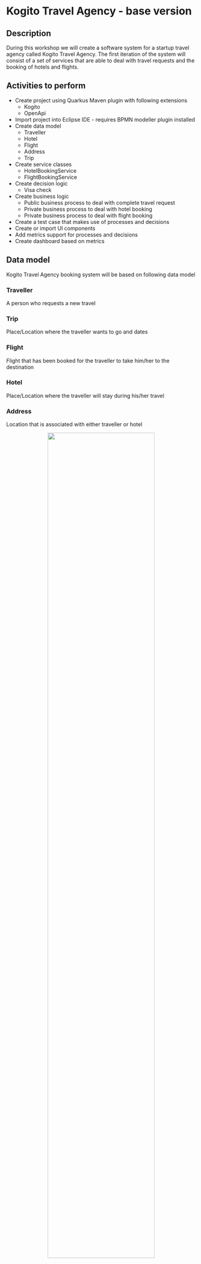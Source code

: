 # Kogito Travel Agency - base version

## Description

During this workshop we will create a software system for a startup travel agency called Kogito Travel Agency. The first iteration of the system will consist of a set of services that are able to deal with travel requests and the booking of hotels and flights.

## Activities to perform

* Create project using Quarkus Maven plugin with following extensions
  * Kogito
  * OpenApi
* Import project into Eclipse IDE - requires BPMN modeller plugin installed
* Create data model
  * Traveller
  * Hotel
  * Flight
  * Address
  * Trip
* Create service classes  
  * HotelBookingService
  * FlightBookingService
* Create decision logic
  * Visa check
* Create business logic
  * Public business process to deal with complete travel request
  * Private business process to deal with hotel booking
  * Private business process to deal with flight booking
* Create a test case that makes use of processes and decisions
* Create or import UI components
* Add metrics support for processes and decisions
* Create dashboard based on metrics

## Data model

Kogito Travel Agency booking system will be based on following data model

### Traveller

A person who requests a new travel

### Trip

Place/Location where the traveller wants to go and dates

### Flight

Flight that has been booked for the traveller to take him/her to the destination

### Hotel

Place/Location where the traveller will stay during his/her travel

### Address

Location that is associated with either traveller or hotel

<p align="center"><img width=75%  src="docs/images/datamodel.png"></p>

## Decision logic

The decision logic will be implemented as a decision table. The logic will be responsible for verifying whether a given traveller requires a visa to enter a given country or not. The decision logic reason over the following data/facts

* Destination that the traveller wants to go - country
* Nationality of the traveller
* Length of the stay

The result will be “yes” or “no”.

<p align="center"><img width="100%" src="docs/images/decisiontable.png"></p>

## Business logic

Business logic will be based on business processes

Public process that will be responsible for orchestrating complete travel request

<p align="center"><img width=100% src="docs/images/travels-process.png"></p>

Private process that will be responsible for booking a hotel.

<p align="center"><img width=50% src="docs/images/book-hotel-process.png"></p>

Private process that will be responsible for booking a flight.

<p align="center"><img width=50% src="docs/images/book-flight-process.png"></p>

## Services

There will be services implemented to carry on the hotel and flight booking. Implementation will be a CDI beans that will have hard coded logic to return a booked flight or hotel.

* org.acme.travels.service.HotelBookingService
* org.acme.travels.service.FlightBookingService

## Try out the complete service

### Installing and Running

#### Prerequisites

You will need:

* Java 11+ installed
* Environment variable JAVA_HOME set accordingly
* Maven 3.5.2+ installed

When using native image compilation, you will also need:

* GraalVM 20 installed
* Environment variable GRAALVM_HOME set accordingly
* Note that GraalVM native image compilation typically requires other packages (glibc-devel, zlib-devel and gcc) to be installed too, please refer to GraalVM installation documentation for more details.

#### Compile and Run in Local Dev Mode

```sh
mvn clean compile quarkus:dev
```

NOTE: With dev mode of Quarkus you can take advantage of hot reload for business assets like processes, rules and decision
tables and java code. No need to redeploy or restart your running application.

#### Compile and Run using Local Native Image

Note that this requires GRAALVM_HOME to point to a valid GraalVM installation

```sh
mvn clean package -Pnative
```

To run the generated native executable, generated in `target/`, execute

```sh
./target/kogito-travel-agency-{version}-runner
```

## User interface

Kogito Travel Agency comes with basic UI that allows to

### Plan new trips

<p align="center"><img width=75% height=75% src="docs/images/new-trip.png"></p>

### List currently opened travel requests

<p align="center"><img width=75% height=75% src="docs/images/list-trips.png"></p>

### Show details of selected travel request

<p align="center"><img width=75% height=75% src="docs/images/trip-details.png"></p>

### Show active tasks of selected travel request

<p align="center"><img width=75% height=75% src="docs/images/tasks.png"></p>

### Cancel selected travel request

To start Kogito Travel Agency UI just point your browser to [http://localhost:8080](http://localhost:8080)

## REST API

Once the service is up and running, you can use the following examples to interact with the service.

### POST /travels

Send travel that requires does not require visa

```sh
curl -H "Content-Type: application/json" -H "Accept: application/json" -X POST http://localhost:8080/travels -d @- << EOF
{
  "traveller" : {
    "firstName" : "John",
    "lastName" : "Doe",
    "email" : "john.doe@example.com",
    "nationality" : "American",
    "address" : {
      "street" : "main street",
      "city" : "Boston",
      "zipCode" : "10005",
      "country" : "US"
    }
  },
  "trip" : {
    "city" : "New York",
    "country" : "US",
    "begin" : "2019-12-10T00:00:00.000+02:00",
    "end" : "2019-12-15T00:00:00.000+02:00"
  }
}
EOF

```

This will directly go to 'ConfirmTravel' user task.

Send travel request that requires does require visa

```sh
curl -H "Content-Type: application/json" -H "Accept: application/json" -X POST http://localhost:8080/travels -d @- << EOF
{
  "traveller" : {
    "firstName" : "Jan",
    "lastName" : "Kowalski",
    "email" : "jan.kowalski@example.com",
    "nationality" : "Polish",
    "address" : {
      "street" : "polna",
      "city" : "Krakow",
      "zipCode" : "32000",
      "country" : "Poland"
    }
  },
  "trip" : {
    "city" : "New York",
    "country" : "US",
    "begin" : "2019-12-10T00:00:00.000+02:00",
    "end" : "2019-12-15T00:00:00.000+02:00"
  }
}
EOF
```

This will stop at 'VisaApplication' user task.

### GET /travels

Returns list of travel requests currently active:

```sh
curl -X GET http://localhost:8080/travels
```

As response an array of travels is returned.

### GET /travels/{id}

Returns travel request with given id (if active):

```sh
curl -X GET http://localhost:8080/travels/{uuid}
```

As response a single travel request is returned if found, otherwise 404 Not Found is returned.

### DELETE /travels/{id}

Cancels travel request with given id

```sh
curl -X DELETE http://localhost:8080/travels/{uuid}
```

### GET /travels/{id}/tasks

Returns currently assigned user tasks for give travel request:

```sh
curl -X GET http://localhost:8080/travels/{uuid}/tasks
```

### GET /travels/{id}/VisaApplication/{taskId}

Returns visa application task information:

```sh
curl -X GET http://localhost:8080/travels/{uuid}/VisaApplication/{task-uuid}
```

### POST /travels/{id}/VisaApplication/{taskId}

Complete visa application task by sending a valid URL to the VISA document stored in any cloud provider:

```sh
curl -H "Content-Type: application/json" -H "Accept: application/json" -X POST http://localhost:8080/travels/{uuid}/VisaApplication/{task-uuid} -d '{"visaApplication": "https://mydrive.example.com/JanVisaApplicationForm.pdf"}'
```

### GET /travels/{id}/ConfirmTravel/{taskId}

Returns travel (hotel, flight) task information required for confirmation:

```sh
curl -X GET http://localhost:8080/travels/{uuid}/ConfirmTravel/{task-uuid}
```

### POST /travels/{id}/ConfirmTravel/{taskId}

Completes confirms travel task - meaning confirms (and completes) the travel request

```sh
curl -H "Content-Type: application/json" -H "Accept: application/json" -X POST http://localhost:8080/travels/{uuid}/ConfirmTravel/{task-uuid} -d '{}'
```

## Known issues
